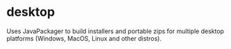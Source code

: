 # desktop
Uses JavaPackager to build installers 
and portable zips for multiple desktop platforms (Windows, MacOS, Linux and other distros).
